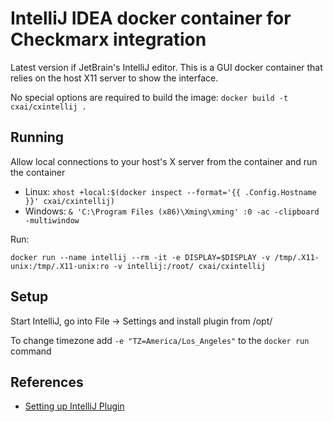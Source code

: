 # IntelliJ IDEA docker container for Checkmarx integration

Latest version if JetBrain's IntelliJ editor. This is a GUI docker container that relies on the host X11 server to show the interface.

No special options are required to build the image: `docker build -t cxai/cxintellij .`

## Running
Allow local connections to your host's X server from the container and run the container
* Linux: `xhost +local:$(docker inspect --format='{{ .Config.Hostname }}' cxai/cxintellij)`
* Windows: `& 'C:\Program Files (x86)\Xming\xming' :0 -ac -clipboard -multiwindow`

Run:

`docker run --name intellij --rm -it -e DISPLAY=$DISPLAY -v /tmp/.X11-unix:/tmp/.X11-unix:ro -v intellij:/root/ cxai/cxintellij`

## Setup
Start IntelliJ, go into File -> Settings and install plugin from /opt/

To change timezone add `-e "TZ=America/Los_Angeles"` to the `docker run` command

## References
* [Setting up IntelliJ Plugin](https://checkmarx.atlassian.net/wiki/spaces/KC/pages/126459215/Setting+Up+the+CxSAST+IntelliJ+Plugin+v8.4.2+and+up)
